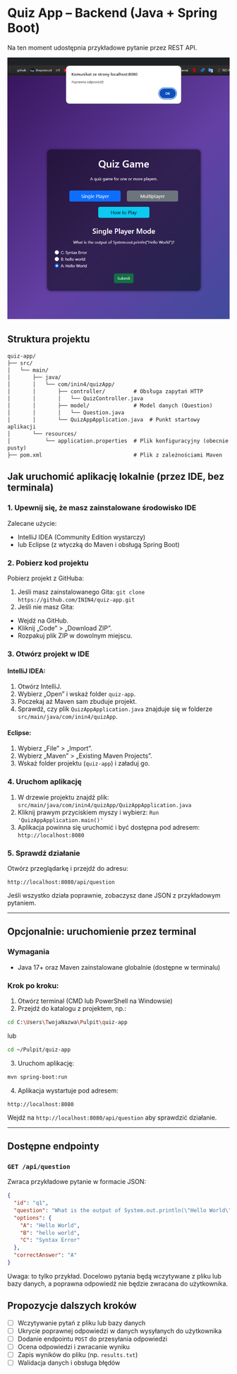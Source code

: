 # Quiz App – Backend (Java + Spring Boot)

Na ten moment udostępnia przykładowe pytanie przez REST API.

<p align="center">
<img src="quiz_now.png" alt="quiz now" title="quiz now">
</p>

## Struktura projektu

```
quiz-app/
├── src/
│   └── main/
│       ├── java/
│       │   └── com/inin4/quizApp/
│       │       ├── controller/         # Obsługa zapytań HTTP
│       │       │   └── QuizController.java
│       │       ├── model/              # Model danych (Question)
│       │       │   └── Question.java
│       │       └── QuizAppApplication.java  # Punkt startowy aplikacji
│       └── resources/
│           └── application.properties  # Plik konfiguracyjny (obecnie pusty)
├── pom.xml                             # Plik z zależnościami Maven
```

## Jak uruchomić aplikację lokalnie (przez IDE, bez terminala)

### 1. Upewnij się, że masz zainstalowane środowisko IDE

Zalecane użycie:

- IntelliJ IDEA (Community Edition wystarczy)
- lub Eclipse (z wtyczką do Maven i obsługą Spring Boot)

### 2. Pobierz kod projektu

Pobierz projekt z GitHuba:

1. Jeśli masz zainstalowanego Gita: `git clone https://github.com/ININ4/quiz-app.git`
2. Jeśli nie masz Gita:
  - Wejdź na GitHub.
  - Kliknij „Code” > „Download ZIP”.
  - Rozpakuj plik ZIP w dowolnym miejscu.

### 3. Otwórz projekt w IDE

#### IntelliJ IDEA:

1. Otwórz IntelliJ.
2. Wybierz „Open” i wskaż folder `quiz-app`.
3. Poczekaj aż Maven sam zbuduje projekt.
4. Sprawdź, czy plik `QuizAppApplication.java` znajduje się w folderze `src/main/java/com/inin4/quizApp`.

#### Eclipse:

1. Wybierz „File” > „Import”.
2. Wybierz „Maven” > „Existing Maven Projects”.
3. Wskaż folder projektu (`quiz-app`) i załaduj go.

### 4. Uruchom aplikację

1. W drzewie projektu znajdź plik:
   `src/main/java/com/inin4/quizApp/QuizAppApplication.java`
2. Kliknij prawym przyciskiem myszy i wybierz:
   `Run 'QuizAppApplication.main()'`
3. Aplikacja powinna się uruchomić i być dostępna pod adresem:
   `http://localhost:8080`

### 5. Sprawdź działanie

Otwórz przeglądarkę i przejdź do adresu:

```
http://localhost:8080/api/question
```

Jeśli wszystko działa poprawnie, zobaczysz dane JSON z przykładowym pytaniem.

---

## Opcjonalnie: uruchomienie przez terminal

### Wymagania

- Java 17+ oraz Maven zainstalowane globalnie (dostępne w terminalu)

### Krok po kroku:

1. Otwórz terminal (CMD lub PowerShell na Windowsie)
2. Przejdź do katalogu z projektem, np.:

```bash
cd C:\Users\TwojaNazwa\Pulpit\quiz-app
```

lub

```bash
cd ~/Pulpit/quiz-app
```

3. Uruchom aplikację:

```bash
mvn spring-boot:run
```

4. Aplikacja wystartuje pod adresem:

```
http://localhost:8080
```

Wejdź na `http://localhost:8080/api/question` aby sprawdzić działanie.

---

## Dostępne endpointy

### `GET /api/question`

Zwraca przykładowe pytanie w formacie JSON:

```json
{
  "id": "q1",
  "question": "What is the output of System.out.println(\"Hello World\")?",
  "options": {
    "A": "Hello World",
    "B": "hello world",
    "C": "Syntax Error"
  },
  "correctAnswer": "A"
}
```

Uwaga: to tylko przykład. Docelowo pytania będą wczytywane z pliku lub bazy danych, a poprawna odpowiedź nie będzie zwracana do użytkownika.

## Propozycje dalszych kroków

- [ ] Wczytywanie pytań z pliku lub bazy danych
- [ ] Ukrycie poprawnej odpowiedzi w danych wysyłanych do użytkownika
- [ ] Dodanie endpointu `POST` do przesyłania odpowiedzi
- [ ] Ocena odpowiedzi i zwracanie wyniku
- [ ] Zapis wyników do pliku (np. `results.txt`)
- [ ] Walidacja danych i obsługa błędów
